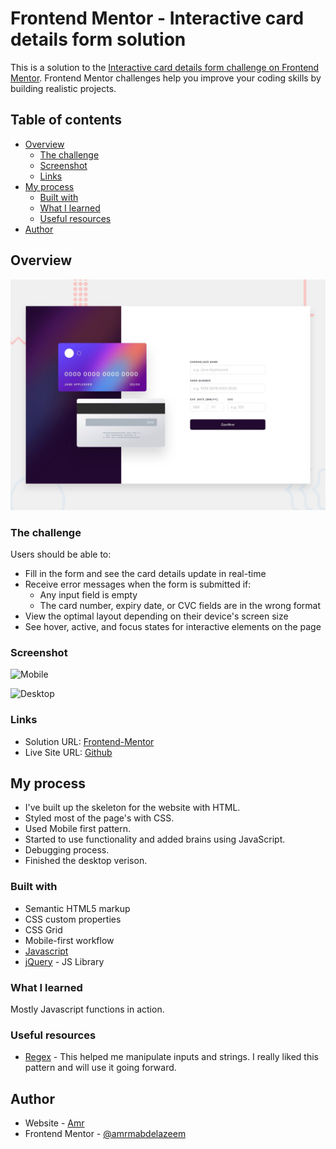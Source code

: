 # Frontend Mentor - Interactive card details form solution

This is a solution to the [Interactive card details form challenge on Frontend Mentor](https://www.frontendmentor.io/challenges/interactive-card-details-form-XpS8cKZDWw). Frontend Mentor challenges help you improve your coding skills by building realistic projects. 

## Table of contents

- [Overview](#overview)
  - [The challenge](#the-challenge)
  - [Screenshot](#screenshot)
  - [Links](#links)
- [My process](#my-process)
  - [Built with](#built-with)
  - [What I learned](#what-i-learned)
  - [Useful resources](#useful-resources)
- [Author](#author)



## Overview
![Design preview for the Interactive card details form coding challenge](./design/desktop-preview.jpg)
### The challenge

Users should be able to:

- Fill in the form and see the card details update in real-time
- Receive error messages when the form is submitted if:
  - Any input field is empty
  - The card number, expiry date, or CVC fields are in the wrong format
- View the optimal layout depending on their device's screen size
- See hover, active, and focus states for interactive elements on the page

### Screenshot

![Mobile](https://i.imgur.com/kLnhdxz.png)

<tr>

![Desktop](https://i.imgur.com/hlPYBrO.png)


### Links

- Solution URL: [Frontend-Mentor](https://www.frontendmentor.io/solutions/interactivecarddetails-with-mobilefirst-workflow-and-javascript-7JP3qvrZ2Y)
- Live Site URL: [Github](https://amrmabdelazeem.github.io/interactive-card-details/)

## My process

- I've built up the skeleton for the website with HTML.
- Styled most of the page's with CSS.
- Used Mobile first pattern.
- Started to use functionality and added brains using JavaScript.
- Debugging process.
- Finished the desktop verison.

### Built with

- Semantic HTML5 markup
- CSS custom properties
- CSS Grid
- Mobile-first workflow
- [Javascript](https://developer.mozilla.org/en-US/docs/Web/JavaScript)
- [jQuery](https://api.jquery.com/) - JS Library

### What I learned

Mostly Javascript functions in action.


### Useful resources

- [Regex](https://regexr.com/) - This helped me manipulate inputs and strings. I really liked this pattern and will use it going forward.

## Author

- Website - [Amr](https://github.com/amrmabdelazeem)
- Frontend Mentor - [@amrmabdelazeem](https://www.frontendmentor.io/profile/amrmabdelazeem)
